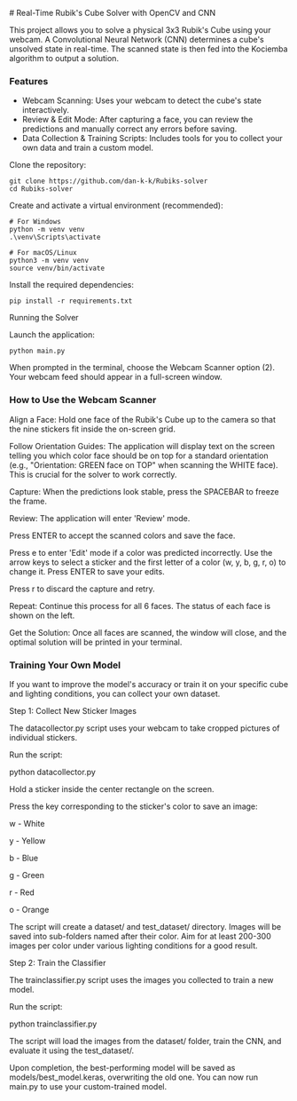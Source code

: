 # Real-Time Rubik's Cube Solver with OpenCV and CNN

This project allows you to solve a physical 3x3 Rubik's Cube using your webcam. A Convolutional Neural Network (CNN) determines a cube's unsolved state in real-time. The scanned state is then fed into the Kociemba algorithm to output a solution.

### Features
- Webcam Scanning: Uses your webcam to detect the cube's state interactively.
- Review & Edit Mode: After capturing a face, you can review the predictions and manually correct any errors before saving.
- Data Collection & Training Scripts: Includes tools for you to collect your own data and train a custom model.

Clone the repository:

```
git clone https://github.com/dan-k-k/Rubiks-solver
cd Rubiks-solver
```

Create and activate a virtual environment (recommended):

```
# For Windows
python -m venv venv
.\venv\Scripts\activate

# For macOS/Linux
python3 -m venv venv
source venv/bin/activate
```

Install the required dependencies:

```
pip install -r requirements.txt
```

Running the Solver

Launch the application:
```
python main.py
```

When prompted in the terminal, choose the Webcam Scanner option (2). Your webcam feed should appear in a full-screen window.

### How to Use the Webcam Scanner
Align a Face: Hold one face of the Rubik's Cube up to the camera so that the nine stickers fit inside the on-screen grid.

Follow Orientation Guides: The application will display text on the screen telling you which color face should be on top for a standard orientation (e.g., "Orientation: GREEN face on TOP" when scanning the WHITE face). This is crucial for the solver to work correctly.

Capture: When the predictions look stable, press the SPACEBAR to freeze the frame.

Review: The application will enter 'Review' mode.

Press ENTER to accept the scanned colors and save the face.

Press e to enter 'Edit' mode if a color was predicted incorrectly. Use the arrow keys to select a sticker and the first letter of a color (w, y, b, g, r, o) to change it. Press ENTER to save your edits.

Press r to discard the capture and retry.

Repeat: Continue this process for all 6 faces. The status of each face is shown on the left.

Get the Solution: Once all faces are scanned, the window will close, and the optimal solution will be printed in your terminal.

### Training Your Own Model
If you want to improve the model's accuracy or train it on your specific cube and lighting conditions, you can collect your own dataset.

Step 1: Collect New Sticker Images

The datacollector.py script uses your webcam to take cropped pictures of individual stickers.

Run the script:

python datacollector.py

Hold a sticker inside the center rectangle on the screen.

Press the key corresponding to the sticker's color to save an image:

w - White

y - Yellow

b - Blue

g - Green

r - Red

o - Orange

The script will create a dataset/ and test_dataset/ directory. Images will be saved into sub-folders named after their color. Aim for at least 200-300 images per color under various lighting conditions for a good result.

Step 2: Train the Classifier

The trainclassifier.py script uses the images you collected to train a new model.

Run the script:

python trainclassifier.py

The script will load the images from the dataset/ folder, train the CNN, and evaluate it using the test_dataset/.

Upon completion, the best-performing model will be saved as models/best_model.keras, overwriting the old one. You can now run main.py to use your custom-trained model.
